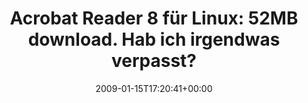 ---
retweeted: false
source: <a href="http://twitter.com" rel="nofollow">Twitter Web Client</a>
entities:
  hashtags: []
  symbols: []
  user_mentions: []
  urls: []
display_text_range:
- '0'
- '131'
favorite_count: '0'
id_str: '1121460815'
truncated: false
retweet_count: '0'
id: '1121460815'
created_at: Thu Jan 15 17:20:41 +0000 2009
favorited: false
full_text: 'Acrobat Reader 8 für Linux: 52MB download. Hab ich irgendwas verpasst?
  Ich dachte man benutzt ihn zum Betrachten von PDF Dateien...'
lang: de
tags:
- pesos/twitter
date: '2009-01-15T17:20:41+00:00'
src: https://twitter.com/bascht/status/1121460815
original_url: https://twitter.com/bascht/status/1121460815
type: twitter_tweet
text: 'Acrobat Reader 8 für Linux: 52MB download. Hab ich irgendwas verpasst? Ich
  dachte man benutzt ihn zum Betrachten von PDF Dateien...'
title: 'Acrobat Reader 8 für Linux: 52MB download. Hab ich irgendwas verpasst? '

---